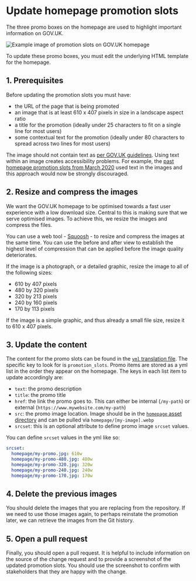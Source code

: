 # Update homepage promotion slots

The three promo boxes on the homepage are used to highlight important information on GOV.UK.

![Example image of promotion slots on GOV.UK homepage](images/homepage-promotion-slots.jpg)

To update these promo boxes, you must edit the underlying HTML template for the homepage.

## 1. Prerequisites

Before updating the promotion slots you must have:

- the URL of the page that is being promoted
- an image that is at least 610 x 407 pixels in size in a landscape aspect ratio
- a title for the promotion (ideally under 25 characters to fit on a single line for most users)
- some contextual text for the promotion (ideally under 80 characters to spread across two lines for most users)

The image should not contain text as [per GOV.UK guidelines](https://www.gov.uk/guidance/content-design/images). Using text within an image creates accessibility problems. For example, the [past homepage promotion slots from March 2020](https://github.com/alphagov/frontend/pull/2292) used text in the images and this approach would now be strongly discouraged.

## 2. Resize and compress the images

We want the GOV.UK homepage to be optimised towards a fast user experience with a low download size. Central to this is making sure that we serve optimised images. To achieve this, we resize the images and compress the files.

You can use a web tool - [Squoosh](https://squoosh.app/) - to resize and compress the images at the same time. You can use the before and after view to establish the highest level of compression that can be applied before the image quality deteriorates.

If the image is a photograph, or a detailed graphic, resize the image to all of the following sizes:

- 610 by 407 pixels
- 480 by 320 pixels
- 320 by 213 pixels
- 240 by 160 pixels
- 170 by 113 pixels

If the image is a simple graphic, and thus already a small file size, resize it to 610 x 407 pixels.

## 3. Update the content

The content for the promo slots can be found in the [`yml` translation file](../config/locales/en.yml). The specific key to look for is `promotion_slots`. Promo items are stored as a yml list in the order they appear on the homepage. The keys in each list item to update accordingly are:

- `text`: the promo description
- `title`: the promo title
- `href`: the link the promo goes to. This can either be internal (`/my-path`) or external (`https://www.mywebsite.com/my-path`)
- `src`: the promo image location. Image should be in the [`homepage` asset directory](../assets/images/homepage) and can be pulled via `homepage/[my-image].webp`
- `srcset`: this is an optional attribute to define promo image `srcset` values.

You can define `srcset` values in the yml like so:

```yml
srcset:
  homepage/my-promo.jpg: 610w
  homepage/my-promo-480.jpg: 480w
  homepage/my-promo-320.jpg: 320w
  homepage/my-promo-240.jpg: 240w
  homepage/my-promo-170.jpg: 170w
```

## 4. Delete the previous images

You should delete the images that you are replacing from the repository. If we need to use those images again, to perhaps reinstate the promotion later, we can retrieve the images from the Git history.

## 5. Open a pull request

Finally, you should open a pull request. It is helpful to include information on the source of the change request and to provide a screenshot of the updated promotion slots. You should use the screenshot to confirm with stakeholders that they are happy with the change.
